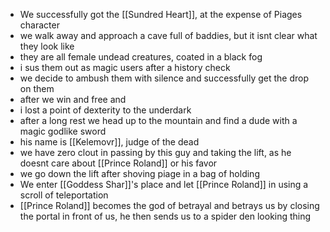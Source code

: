 + We successfully got the [[Sundred Heart]], at the expense of Piages character
+ we walk away and approach a cave full of baddies, but it isnt clear what they look like
+ they are all female undead creatures, coated in a black fog
+ i sus them out as magic users after a history check
+ we decide to ambush them with silence and successfully get the drop on them
+ after we win and free and 
+ i lost a point of dexterity to the underdark
+ after a long rest we head up to the mountain and find a dude with a magic godlike sword
+ his name is [[Kelemovr]], judge of the dead
+ we have zero clout in passing by this guy and taking the lift, as he doesnt care about [[Prince Roland]] or his favor
+ we go down the lift after shoving piage in a bag of holding
+ We enter [[Goddess Shar]]'s place and let [[Prince Roland]] in using a scroll of teleportation
+ [[Prince Roland]] becomes the god of betrayal and betrays us by closing the portal in front of us, he then sends us to a spider den looking thing